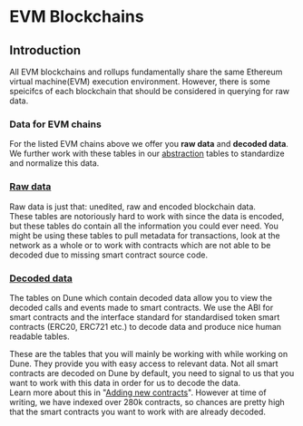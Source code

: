 # EVM Blockchains

## Introduction

All EVM blockchains and rollups fundamentally share the same Ethereum virtual machine(EVM) execution environment. However, there is some speicifcs of each blockchain that should be considered in querying for raw data.

### Data for EVM chains

For the listed EVM chains above we offer you **raw data** and **decoded data**. We further work with these tables in our [abstraction](../abstractions/) tables to standardize and normalize this data.

### [**Raw data**](raw-data/chains/)

Raw data is just that: unedited, raw and encoded blockchain data.\
These tables are notoriously hard to work with since the data is encoded, but these tables do contain all the information you could ever need. You might be using these tables to pull metadata for transactions, look at the network as a whole or to work with contracts which are not able to be decoded due to missing smart contract source code.

### [**Decoded data**](./#decoded-data)

The tables on Dune which contain decoded data allow you to view the decoded calls and events made to smart contracts. We use the ABI for smart contracts and the interface standard for standardised token smart contracts (ERC20, ERC721 etc.) to decode data and produce nice human readable tables.

These are the tables that you will mainly be working with while working on Dune. They provide you with easy access to relevant data. Not all smart contracts are decoded on Dune by default, you need to signal to us that you want to work with this data in order for us to decode the data.\
Learn more about this in "[Adding new contracts](../../features/adding-new-contracts.md)". However at time of writing, we have indexed over 280k contracts, so chances are pretty high that the smart contracts you want to work with are already decoded.
